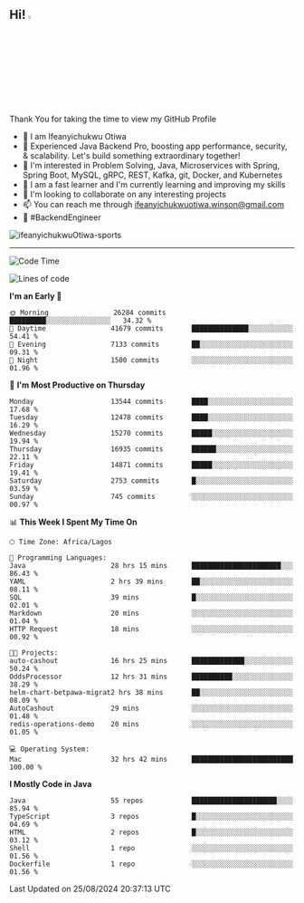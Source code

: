 <!-- BLOG-POST-LIST:START --><!-- BLOG-POST-LIST:END -->

## Hi! <img src="https://media.giphy.com/media/hvRJCLFzcasrR4ia7z/giphy.gif" width="4%"> 

Thank You for taking the time to view my GitHub Profile

- 👋 I am Ifeanyichukwu Otiwa
- 🚀 Experienced Java Backend Pro, boosting app performance, security, & scalability. Let's build something extraordinary together!
- 👀 I'm interested in Problem Solving, Java, Microservices with Spring, Spring Boot, MySQL, gRPC, REST, Kafka, git, Docker, and Kubernetes
- 🌱 I am a fast learner and I'm currently learning and improving my skills
- 💞️ I'm looking to collaborate on any interesting projects
- 📫 You can reach me through ifeanyichukwuotiwa.winson@gmail.com
- 🚀 #BackendEngineer

<p align="left" marginTop="10px"> <img src="https://komarev.com/ghpvc/?username=ifeanyichukwuOtiwa-sports&label=Profile%20views&color=0e75b6&style=for-the-badge" alt="ifeanyichukwuOtiwa-sports" /> </p>

***

<!--START_SECTION:waka-->
![Code Time](http://img.shields.io/badge/Code%20Time-2%2C835%20hrs%2043%20mins-blue)

![Lines of code](https://img.shields.io/badge/From%20Hello%20World%20I%27ve%20Written-18.4%20million%20lines%20of%20code-blue)

**I'm an Early 🐤** 

```text
🌞 Morning                26284 commits       █████████░░░░░░░░░░░░░░░░   34.32 % 
🌆 Daytime                41679 commits       ██████████████░░░░░░░░░░░   54.41 % 
🌃 Evening                7133 commits        ██░░░░░░░░░░░░░░░░░░░░░░░   09.31 % 
🌙 Night                  1500 commits        ░░░░░░░░░░░░░░░░░░░░░░░░░   01.96 % 
```
📅 **I'm Most Productive on Thursday** 

```text
Monday                   13544 commits       ████░░░░░░░░░░░░░░░░░░░░░   17.68 % 
Tuesday                  12478 commits       ████░░░░░░░░░░░░░░░░░░░░░   16.29 % 
Wednesday                15270 commits       █████░░░░░░░░░░░░░░░░░░░░   19.94 % 
Thursday                 16935 commits       ██████░░░░░░░░░░░░░░░░░░░   22.11 % 
Friday                   14871 commits       █████░░░░░░░░░░░░░░░░░░░░   19.41 % 
Saturday                 2753 commits        █░░░░░░░░░░░░░░░░░░░░░░░░   03.59 % 
Sunday                   745 commits         ░░░░░░░░░░░░░░░░░░░░░░░░░   00.97 % 
```


📊 **This Week I Spent My Time On** 

```text
🕑︎ Time Zone: Africa/Lagos

💬 Programming Languages: 
Java                     28 hrs 15 mins      ██████████████████████░░░   86.43 % 
YAML                     2 hrs 39 mins       ██░░░░░░░░░░░░░░░░░░░░░░░   08.11 % 
SQL                      39 mins             █░░░░░░░░░░░░░░░░░░░░░░░░   02.01 % 
Markdown                 20 mins             ░░░░░░░░░░░░░░░░░░░░░░░░░   01.04 % 
HTTP Request             18 mins             ░░░░░░░░░░░░░░░░░░░░░░░░░   00.92 % 

🐱‍💻 Projects: 
auto-cashout             16 hrs 25 mins      █████████████░░░░░░░░░░░░   50.24 % 
OddsProcessor            12 hrs 31 mins      ██████████░░░░░░░░░░░░░░░   38.29 % 
helm-chart-betpawa-migrat2 hrs 38 mins       ██░░░░░░░░░░░░░░░░░░░░░░░   08.09 % 
AutoCashout              29 mins             ░░░░░░░░░░░░░░░░░░░░░░░░░   01.48 % 
redis-operations-demo    20 mins             ░░░░░░░░░░░░░░░░░░░░░░░░░   01.05 % 

💻 Operating System: 
Mac                      32 hrs 42 mins      █████████████████████████   100.00 % 
```

**I Mostly Code in Java** 

```text
Java                     55 repos            █████████████████████░░░░   85.94 % 
TypeScript               3 repos             █░░░░░░░░░░░░░░░░░░░░░░░░   04.69 % 
HTML                     2 repos             █░░░░░░░░░░░░░░░░░░░░░░░░   03.12 % 
Shell                    1 repo              ░░░░░░░░░░░░░░░░░░░░░░░░░   01.56 % 
Dockerfile               1 repo              ░░░░░░░░░░░░░░░░░░░░░░░░░   01.56 % 
```




 Last Updated on 25/08/2024 20:37:13 UTC
<!--END_SECTION:waka-->

<!--
<p align="center">
![trophy](https://github-profile-trophy.vercel.app/?username=ifeanyichukwuOtiwa-sports&theme=onedark) (https://github.com/ryo-ma/github-profile-trophy)
</p>
-->

<!---
ifeanyi-otiwa/ifeanyi-otiwa is a ✨ special ✨ repository because its `README.md` (this file) appears on your GitHub profile.
You can click the Preview link to take a look at your changes.
--->
